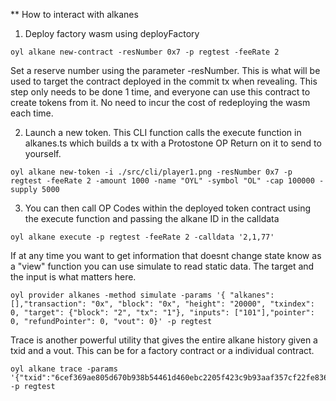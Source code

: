 \*\* How to interact with alkanes

1. Deploy factory wasm using deployFactory

```
oyl alkane new-contract -resNumber 0x7 -p regtest -feeRate 2

```

Set a reserve number using the parameter -resNumber. This is what will be used to target the contract deployed in the commit tx when revealing.
This step only needs to be done 1 time, and everyone can use this contract to create tokens from it. No need to incur the cost of redeploying the wasm each time.

2. Launch a new token. This CLI function calls the execute function in alkanes.ts which builds a tx with a Protostone OP Return on it to send to yourself.

```
oyl alkane new-token -i ./src/cli/player1.png -resNumber 0x7 -p regtest -feeRate 2 -amount 1000 -name "OYL" -symbol "OL" -cap 100000 -supply 5000

```

3. You can then call OP Codes within the deployed token contract using the execute function and passing the alkane ID in the calldata

```
oyl alkane execute -p regtest -feeRate 2 -calldata '2,1,77'

```

If at any time you want to get information that doesnt change state know as a "view" function you can use simulate to read static data.
The target and the input is what matters here.

```
oyl provider alkanes -method simulate -params '{ "alkanes": [],"transaction": "0x", "block": "0x", "height": "20000", "txindex": 0, "target": {"block": "2", "tx": "1"}, "inputs": ["101"],"pointer": 0, "refundPointer": 0, "vout": 0}' -p regtest

```

Trace is another powerful utility that gives the entire alkane history given a txid and a vout. This can be for a factory contract or a individual contract.

```
oyl alkane trace -params '{"txid":"6cef369ae805d670b938b54461d460ebc2205f423c9b93aaf357cf22fe836582","vout":3}' -p regtest
```
